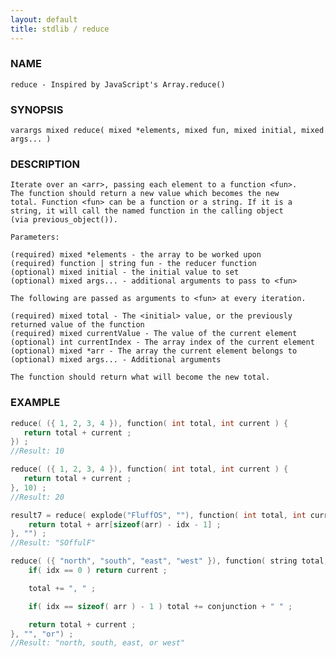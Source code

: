 ```yaml
---
layout: default
title: stdlib / reduce
---
```


### NAME

    reduce - Inspired by JavaScript's Array.reduce()

### SYNOPSIS

    varargs mixed reduce( mixed *elements, mixed fun, mixed initial, mixed args... )

### DESCRIPTION

    Iterate over an <arr>, passing each element to a function <fun>.
    The function should return a new value which becomes the new
    total. Function <fun> can be a function or a string. If it is a
    string, it will call the named function in the calling object
    (via previous_object()).

    Parameters:

    (required) mixed *elements - the array to be worked upon
    (required) function | string fun - the reducer function
    (optional) mixed initial - the initial value to set
    (optional) mixed args... - additional arguments to pass to <fun>

    The following are passed as arguments to <fun> at every iteration.

    (required) mixed total - The <initial> value, or the previously returned value of the function
    (required) mixed currentValue - The value of the current element
    (optional) int currentIndex - The array index of the current element
    (optional) mixed *arr - The array the current element belongs to
    (optional) mixed args... - Additional arguments

    The function should return what will become the new total.

### EXAMPLE
```c
reduce( ({ 1, 2, 3, 4 }), function( int total, int current ) {
   return total + current ;
}) ;
//Result: 10
```

```c
reduce( ({ 1, 2, 3, 4 }), function( int total, int current ) {
   return total + current ;
}, 10) ;
//Result: 20
```

```c
result7 = reduce( explode("FluffOS", ""), function( int total, int current, int idx, int* arr ) {
    return total + arr[sizeof(arr) - idx - 1] ;
}, "") ;
//Result: "SOffulF"
```

```c
reduce( ({ "north", "south", "east", "west" }), function( string total, string current, int idx, string* arr, string conjunction ) {
    if( idx == 0 ) return current ;

    total += ", " ;

    if( idx == sizeof( arr ) - 1 ) total += conjunction + " " ;

    return total + current ;
}, "", "or") ;
//Result: "north, south, east, or west"
```
